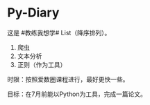 # Py-Diary

这是 #教练我想学# List（降序排列）。
  1. 爬虫
  2. 文本分析
  3. 正则（作为工具）
  
时限：按照爱数圈课程进行，最好更快一些。

目标：在7月前能以Python为工具，完成一篇论文。
